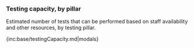 ### Testing capacity, by pillar 

Estimated number of tests that can be performed based on staff availability and other resources, by testing pillar.

{inc:base/testingCapacity.md|modals}

